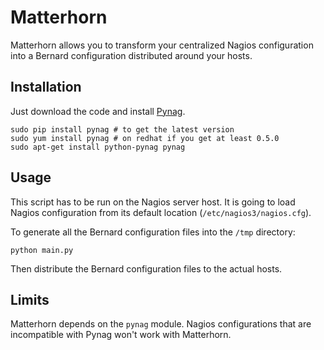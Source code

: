 # Matterhorn

Matterhorn allows you to transform your centralized Nagios configuration into
a Bernard configuration distributed around your hosts.

## Installation

Just download the code and install [Pynag](https://github.com/pynag/pynag).

    sudo pip install pynag # to get the latest version
    sudo yum install pynag # on redhat if you get at least 0.5.0
    sudo apt-get install python-pynag pynag

## Usage

This script has to be run on the Nagios server host. It is going to load Nagios
configuration from its default location (`/etc/nagios3/nagios.cfg`).

To generate all the Bernard configuration files into the `/tmp` directory:

    python main.py

Then distribute the Bernard configuration files to the actual hosts.

## Limits

Matterhorn depends on the `pynag` module. Nagios configurations that
are incompatible with Pynag won't work with Matterhorn.
